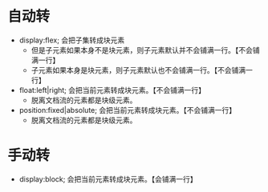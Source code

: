 # 自动转
* display:flex; 会把子集转成块元素
    - 但是子元素如果本身不是块元素，则子元素默认并不会铺满一行。【不会铺满一行】
    - 子元素如果本身是块元素，则子元素默认也不会铺满一行。【不会铺满一行】
* float:left|right; 会把当前元素转成块元素。【不会铺满一行】
    - 脱离文档流的元素都是块级元素。
* position:fixed|absolute; 会把当前元素转成块元素。【不会铺满一行】
    - 脱离文档流的元素都是块级元素。

# 手动转
* display:block; 会把当前元素转成块元素。【会铺满一行】
